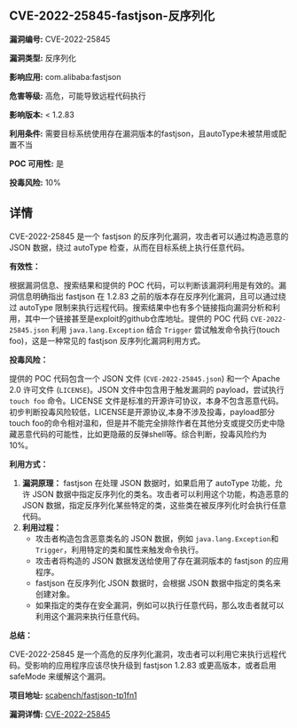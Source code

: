 ## CVE-2022-25845-fastjson-反序列化

**漏洞编号:** CVE-2022-25845

**漏洞类型:** 反序列化

**影响应用:** com.alibaba:fastjson

**危害等级:** 高危，可能导致远程代码执行

**影响版本:** < 1.2.83

**利用条件:** 需要目标系统使用存在漏洞版本的fastjson，且autoType未被禁用或配置不当

**POC 可用性:** 是

**投毒风险:** 10%

## 详情

CVE-2022-25845 是一个 fastjson 的反序列化漏洞，攻击者可以通过构造恶意的 JSON 数据，绕过 autoType 检查，从而在目标系统上执行任意代码。

**有效性：**

根据漏洞信息、搜索结果和提供的 POC 代码，可以判断该漏洞利用是有效的。漏洞信息明确指出 fastjson 在 1.2.83 之前的版本存在反序列化漏洞，且可以通过绕过 autoType 限制来执行远程代码。搜索结果中也有多个链接指向漏洞分析和利用，其中一个链接甚至是exploit的github仓库地址。提供的 POC 代码 `CVE-2022-25845.json`  利用 `java.lang.Exception` 结合 `Trigger` 尝试触发命令执行(touch foo)，这是一种常见的 fastjson 反序列化漏洞利用方式。

**投毒风险：**

提供的 POC 代码包含一个 JSON 文件 (`CVE-2022-25845.json`) 和一个 Apache 2.0 许可文件 (`LICENSE`)。JSON 文件中包含用于触发漏洞的 payload，尝试执行 `touch foo` 命令。LICENSE 文件是标准的开源许可协议，本身不包含恶意代码。初步判断投毒风险较低，LICENSE是开源协议,本身不涉及投毒，payload部分touch foo的命令相对温和，但是并不能完全排除作者在其他分支或提交历史中隐藏恶意代码的可能性，比如更隐蔽的反弹shell等。综合判断，投毒风险约为 10%。

**利用方式：**

1.  **漏洞原理：** fastjson 在处理 JSON 数据时，如果启用了 autoType 功能，允许 JSON 数据中指定反序列化的类名。攻击者可以利用这个功能，构造恶意的 JSON 数据，指定反序列化某些特定的类，这些类在被反序列化时会执行任意代码。
2.  **利用过程：**
    *   攻击者构造包含恶意类名的 JSON 数据，例如 `java.lang.Exception`和`Trigger`，利用特定的类和属性来触发命令执行。
    *   攻击者将构造的 JSON 数据发送给使用了存在漏洞版本的 fastjson 的应用程序。
    *   fastjson 在反序列化 JSON 数据时，会根据 JSON 数据中指定的类名来创建对象。
    *   如果指定的类存在安全漏洞，例如可以执行任意代码，那么攻击者就可以利用这个漏洞来执行任意代码。

**总结：**

CVE-2022-25845 是一个高危的反序列化漏洞，攻击者可以利用它来执行远程代码。受影响的应用程序应该尽快升级到 fastjson 1.2.83 或更高版本，或者启用 safeMode 来缓解这个漏洞。

**项目地址:** [scabench/fastjson-tp1fn1](https://github.com/scabench/fastjson-tp1fn1)

**漏洞详情:** [CVE-2022-25845](https://nvd.nist.gov/vuln/detail/CVE-2022-25845)